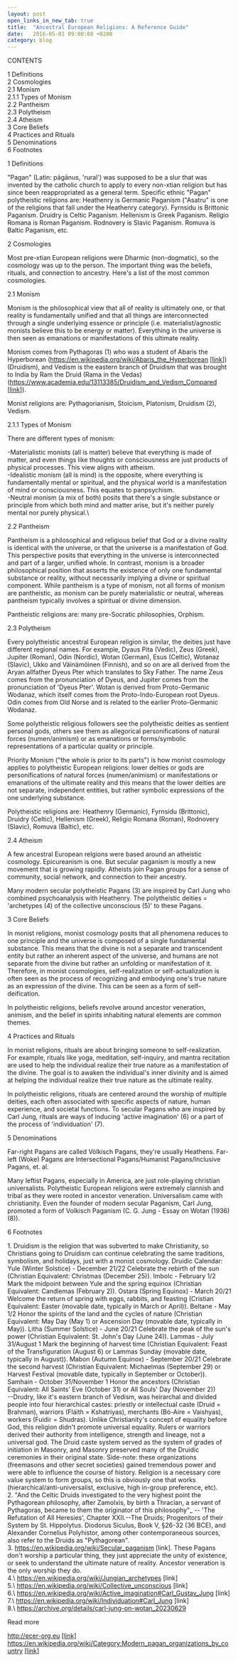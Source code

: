 ```yaml
---
layout: post
open_links_in_new_tab: true
title:  "Ancestral European Religions: A Reference Guide"
date:   2016-05-01 09:00:00 +0200
category: blog
---
```


CONTENTS

1 Definitions\
2 Cosmologies \
2.1 Monism\
2.1.1 Types of Monism \
2.2 Pantheism \
2.3 Polytheism \
2.4 Atheism \
3 Core Beliefs \
4 Practices and Rituals \
5 Denominations \
6 Footnotes

1 Definitions

"Pagan" (Latin: pāgānus, 'rural') was supposed to be a slur that was invented by the catholic church to apply to every non-xtian religion but has since been reappropriated as a general term. Specific ethnic "Pagan" polytheistic religions are: Heathenry is Germanic Paganism ("Asatru" is one of the religions that fall under the Heathenry category). Fyrnsidu is Brittonic Paganism. Druidry is Celtic Paganism. Hellenism is Greek Paganism. Religio Romana is Roman Paganism. Rodnovery is Slavic Paganism. Romuva is Baltic Paganism, etc. 

2 Cosmologies

Most pre-xtian European religions were Dharmic (non-dogmatic), so the cosmology was up to the person. The important thing was the beliefs, rituals, and connection to ancestry. Here's a list of the most common cosmologies.

2.1 Monism

Monism is the philosophical view that all of reality is ultimately one, or that reality is fundamentally unified and that all things are interconnected through a single underlying essence or principle (i.e. materialist/agnostic monists believe this to be energy or matter). Everything in the universe is then seen as emanations or manifestations of this ultimate reality.

Monism comes from Pythagoras (1) who was a student of Abaris the Hyperborean (https://en.wikipedia.org/wiki/Abaris_the_Hyperborean \[[link](https://en.wikipedia.org/wiki/Abaris_the_Hyperborean)\]) (Druidism), and Vedism is the eastern branch of Druidism that was brought to India by Ram the Druid (Rama in the Vedas) (https://www.academia.edu/13113385/Druidism_and_Vedism_Compared \[[link](https://www.academia.edu/13113385/Druidism_and_Vedism_Compared)\]).

Monist religions are: Pythagorianism, Stoicism, Platonism, Druidism (2), Vedism.

2.1.1 Types of Monism 

There are different types of monism: 

-Materialistic monists (all is matter) believe that everything is made of matter, and even things like thoughts or consciousness are just products of physical processes. This view aligns with atheism. \
-Idealistic monism (all is mind) is the opposite, where everything is fundamentally mental or spiritual, and the physical world is a manifestation of mind or consciousness. This equates to panpsychism. \
-Neutral monism (a mix of both) posits that there's a single substance or principle from which both mind and matter arise, but it's neither purely mental nor purely physical.\

2.2 Pantheism

Pantheism is a philosophical and religious belief that God or a divine reality is identical with the universe, or that the universe is a manifestation of God. This perspective posits that everything in the universe is interconnected and part of a larger, unified whole. In contrast, monism is a broader philosophical position that asserts the existence of only one fundamental substance or reality, without necessarily implying a divine or spiritual component. While pantheism is a type of monism, not all forms of monism are pantheistic, as monism can be purely materialistic or neutral, whereas pantheism typically involves a spiritual or divine dimension.

Pantheistic religions are: many pre-Socratic philosophies, Orphism.

2.3 Polytheism

Every polytheistic ancestral European religion is similar, the deities just have different regional names. For example, Dyaus Pita (Vedic), Zeus (Greek), Jupiter (Roman), Odin (Nordic), Wotan (German), Esus (Celtic), Wotanaz (Slavic), Ukko and Väinämöinen (Finnish), and so on are all derived from the Aryan allfather Dyeus Pter which translates to Sky Father. The name Zeus comes from the pronunciation of Dyeus, and Jupiter comes from the pronunciation of 'Dyeus Pter'. Wotan is derived from Proto-Germanic Wodanaz, which itself comes from the Proto-Indo-European root Dyeus. Odin comes from Old Norse and is related to the earlier Proto-Germanic Wodanaz.

Some polytheistic religious followers see the polytheistic deities as sentient personal gods, others see them as allegorical personifications of natural forces (numen/animism) or as emanations or forms/symbolic representations of a particular quality or principle. 

Priority Monism ("the whole is prior to its parts") is how monist cosmology applies to polytheistic European religions: lower deities or gods are personifications of natural forces (numen/animism) or manifestations or emanations of the ultimate reality and this means that the lower deities are not separate, independent entities, but rather symbolic expressions of the one underlying substance.

Polytheistic religions are: Heathenry (Germanic), Fyrnsidu (Brittonic), Druidry (Celtic), Hellenism (Greek), Religio Romana (Roman), Rodnovery (Slavic), Romuva (Baltic), etc. 

2.4 Atheism 

A few ancestral European relgions were based around an atheistic cosmology. Epicureanism is one. But secular paganism is mostly a new movement that is growing rapidly. Atheists join Pagan groups for a sense of community, social network, and connection to their ancestry.

Many modern secular polytheistic Pagans (3) are inspired by Carl Jung who combined psychoanalysis with Heathenry. The polytheistic deities = 'archetypes (4) of the collective unconscious (5)' to these Pagans.

3 Core Beliefs

In monist religions, monist cosmology posits that all phenomena reduces to one principle and the universe is composed of a single fundamental substance. This means that the divine is not a separate and transcendent entity but rather an inherent aspect of the universe, and humans are not separate from the divine but rather an unfolding or manifestation of it. Therefore, in monist cosmologies, self-realization or self-actualization is often seen as the process of recognizing and embodying one's true nature as an expression of the divine. This can be seen as a form of self-deification.

In polytheistic religions, beliefs revolve around ancestor veneration, animism, and the belief in spirits inhabiting natural elements are common themes.

4 Practices and Rituals

In monist religions, rituals are about bringing someone to self-realization. For example, rituals like yoga, meditation, self-inquiry, and mantra recitation are used to help the individual realize their true nature as a manifestation of the divine. The goal is to awaken the individual's inner divinity and is aimed at helping the individual realize their true nature as the ultimate reality.

In polytheistic religions, rituals are centered around the worship of multiple deities, each often associated with specific aspects of nature, human experience, and societal functions.  To secular Pagans who are inspired by Carl Jung, rituals are ways of inducing 'active imagination' (6) or a part of the process of 'individuation' (7).

5 Denominations

Far-right Pagans are called Völkisch Pagans, they're usually Heathens. Far-left (Woke) Pagans are Intersectional Pagans/Humanist Pagans/Inclusive Pagans, et. al.

Many leftist Pagans, especially in America, are just role-playing christian universalists. Polytheistic European religions were extremely clannish and tribal as they were rooted in ancestor veneration. Universalism came with christianity. Even the founder of modern secular Paganism, Carl Jung, promoted a form of Volkisch Paganism (C. G. Jung - Essay on Wotan (1936) (8)).

6 Footnotes

1\. Druidism is the religion that was subverted to make Christianity, so Christians going to Druidism can continue celebrating the same traditions, symbolism, and holidays, just with a monist cosmology. Druidic Calendar: Yule (Winter Solstice) - December 21/22 Celebrate the rebirth of the sun (Christian Equivalent: Christmas (December 25)). Imbolc - February 1/2 Mark the midpoint between Yule and the spring equinox (Christian Equivalent: Candlemas (February 2)). Ostara (Spring Equinox) - March 20/21 Welcome the return of spring with eggs, rabbits, and feasting (Cristian Equivalent: Easter (movable date, typically in March or April)). Beltane - May 1/2 Honor the spirits of the land and the cycles of nature (Christian Equivalent: May Day (May 1) or Ascension Day (movable date, typically in May)). Litha (Summer Solstice) - June 20/21 Celebrate the peak of the sun's power (Christian Equivalent: St. John's Day (June 24)). Lammas - July 31/August 1 Mark the beginning of harvest time (Christian Equivalent: Feast of the Transfiguration (August 6) or Lammas Sunday (movable date, typically in August)). Mabon (Autumn Equinox) - September 20/21 Celebrate the second harvest (Christian Equivalent: Michaelmas (September 29) or Harvest Festival (movable date, typically in September or October)). Samhain - October 31/November 1 Honor the ancestors (Christian Equivalent: All Saints' Eve (October 31) or All Souls' Day (November 2)) \
--Drudry, like it's eastern branch of Vedism, was heirarchal and divided people into four hierarchical castes: priestly or intellectual caste (Druid = Brahman), warriors (Fláith = Kshatriyas), merchants (Bó-Aire = Vaishyas), workers (Fuidir = Shudras). Unlike Christianity's concept of equality before God, this religion didn't promote universal equality. Rulers or warriors derived their authority from intelligence, strength and lineage, not a universal god. The Druid caste system served as the system of grades of initiation in Masonry, and Masonry preserved many of the Druidic ceremonies in their original state. Side-note: these organizations (freemasons and other secret societies) gained tremendous power and were able to influence the course of history. Religion is a necessary core value system to form groups, so this is obviously one that works (hierarchical/anti-universalist, exclusive, high in-group preference, etc). \
2\. "And the Celtic Druids investigated to the very highest point the Pythagorean philosophy, after Zamolxis, by birth a Thracian, a servant of Pythagoras, became to them the originator of this philosophy"_ -- 'The Refutation of All Heresies', Chapter XXII.--The Druids; Progenitors of their System by St. Hippolytus. Diodorus Siculus, Book V, §26-32 (36 BCE), and Alexander Cornelius Polyhistor, among other contemporaneous sources, also refer to the Druids as "Pythagorean". \
3\. https://en.wikipedia.org/wiki/Secular_paganism [link]. These Pagans don't worship a particular thing, they just appreciate the unity of existence, or seek to understand the ultimate nature of reality. Ancestor veneration is the only worship they do. \
4.\ https://en.wikipedia.org/wiki/Jungian_archetypes [link] \
5.\ https://en.wikipedia.org/wiki/Collective_unconscious [link] \
6.\ https://en.wikipedia.org/wiki/Active_imagination#Carl_Gustav_Jung [link] \
7.\ https://en.wikipedia.org/wiki/Individuation#Carl_Jung [link] \
8.\ https://archive.org/details/carl-jung-on-wotan_20230629

Read more 

http://ecer-org.eu <a href="http://ecer-org.eu" target="_blank">[link]</a> \
https://en.wikipedia.org/wiki/Category:Modern_pagan_organizations_by_country <a href="https://en.wikipedia.org/wiki/Category:Modern_pagan_organizations_by_country" target="_blank">[link]</a>

